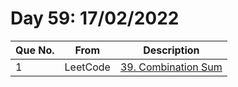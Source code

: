 # Day 59: 17/02/2022

| Que No. | From | Description |
| --- | --- | --- |
| 1 | LeetCode | [39. Combination Sum](https://leetcode.com/problems/combination-sum/) |
